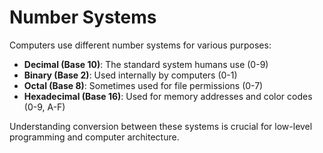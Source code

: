 # Number Systems

Computers use different number systems for various purposes:

- **Decimal (Base 10)**: The standard system humans use (0-9)
- **Binary (Base 2)**: Used internally by computers (0-1)
- **Octal (Base 8)**: Sometimes used for file permissions (0-7)
- **Hexadecimal (Base 16)**: Used for memory addresses and color codes (0-9, A-F)

Understanding conversion between these systems is crucial for low-level programming and computer architecture.